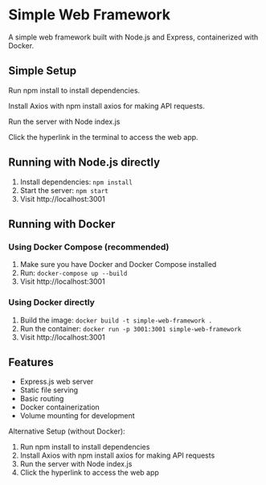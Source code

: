 # Simple Web Framework

A simple web framework built with Node.js and Express, containerized with Docker.

## Simple Setup
Run npm install to install dependencies.

Install Axios with npm install axios for making API requests.

Run the server with Node index.js

Click the hyperlink in the terminal to access the web app.




## Running with Node.js directly

1. Install dependencies: `npm install`
2. Start the server: `npm start`
3. Visit http://localhost:3001

## Running with Docker

### Using Docker Compose (recommended)

1. Make sure you have Docker and Docker Compose installed
2. Run: `docker-compose up --build`
3. Visit http://localhost:3001

### Using Docker directly

1. Build the image: `docker build -t simple-web-framework .`
2. Run the container: `docker run -p 3001:3001 simple-web-framework`
3. Visit http://localhost:3001

## Features

- Express.js web server
- Static file serving
- Basic routing
- Docker containerization
- Volume mounting for development

Alternative Setup (without Docker):
1. Run npm install to install dependencies
2. Install Axios with npm install axios for making API requests
3. Run the server with Node index.js
4. Click the hyperlink to access the web app

